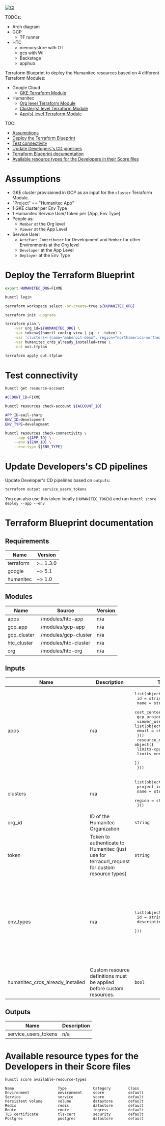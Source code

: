 [![CI](https://github.com/mathieu-benoit/humanitec-ref-arch/actions/workflows/ci.yaml/badge.svg)](https://github.com/mathieu-benoit/humanitec-ref-arch/actions/workflows/ci.yaml)

TODOs:
- Arch diagram
- GCP
  - TF runner
- HTC
  - memorystore with OT
  - gcs with WI
  - Backstage
  - apphub

Terraform Blueprint to deploy the Humanitec resources based on 4 different Terraform Modules:
- Google Cloud
  - [GKE Terraform Module](../modules/gcp-cluster/README.md)
- Humanitec
  - [Org level Terraform Module](../modules/htc-org/README.md)
  - [Cluster(s) level Terraform Module](../modules/htc-cluster/README.md)
  - [App(s) level Terraform Module](../modules/htc-app/README.md)

TOC:
- [Assumptions](#assumptions)
- [Deploy the Terraform Blueprint](#deploy-the-terraform-blueprint)
- [Test connectivity](#test-connectivity)
- [Update Developers's CD pipelines](#update-developerss-cd-pipelines)
- [Terraform Blueprint documentation](#terraform-blueprint-documentation)
- [Available resource types for the Developers in their Score files](#available-resource-types-for-the-developers-in-their-score-files)

# Assumptions

- GKE cluster provisioned in GCP as an input for the `cluster` Terraform Module.
- "Project" == "Humanitec App"
- 1 GKE cluster per Env Type
- 1 Humanitec Service User/Token per {App, Env Type}
- People as:
  - `Member` at the Org level
  - `Viewer` at the App Level
- Service User:
  - `Artefact Contributor` for Development and `Member` for other Environments at the Org level
  - `Developer` at the App Level
  - `Deployer` at the Env Type

# Deploy the Terraform Blueprint

```bash
export HUMANITEC_ORG=FIXME

humctl login

terraform workspace select -or-create=true ${HUMANITEC_ORG}

terraform init -upgrade

terraform plan \
    -var org_id=${HUMANITEC_ORG} \
    -var token=$(humctl config view | jq -r .token) \
    -var 'clusters=[{name="mabenoit-demo", region="northamerica-northeast1", project_id="mabenoit-demo-458522"}]' \
    -var humanitec_crds_already_installed=true \
    -out out.tfplan

terraform apply out.tfplan
```

# Test connectivity

```bash
humctl get resource-account

ACCOUNT_ID=FIXME

humctl resources check-account ${ACCOUNT_ID}

APP_ID=sail-sharp
ENV_ID=development
ENV_TYPE=development

humctl resources check-connectivity \
    --app ${APP_ID} \
    --env ${ENV_ID} \
    --env-type ${ENV_TYPE}
```

# Update Developers's CD pipelines

Update Developer's CD pipelines based on `outputs`:
```bash
terraform output service_users_tokens
```

You can also use this token locally (`HUMANITEC_TOKEN`) and run `humctl score deploy --app --env`

# Terraform Blueprint documentation

<!-- BEGIN_TF_DOCS -->
## Requirements

| Name | Version |
|------|---------|
| terraform | >= 1.3.0 |
| google | ~> 5.1 |
| humanitec | ~> 1.0 |

## Modules

| Name | Source | Version |
|------|--------|---------|
| apps | ./modules/htc-app | n/a |
| gcp\_app | ./modules/gcp-app | n/a |
| gcp\_cluster | ./modules/gcp-cluster | n/a |
| htc\_cluster | ./modules/htc-cluster | n/a |
| org | ./modules/htc-org | n/a |

## Inputs

| Name | Description | Type | Default | Required |
|------|-------------|------|---------|:--------:|
| apps | n/a | <pre>list(object({<br/>    id             = string<br/>    name           = string<br/>    cost_center    = string<br/>    gcp_project_id = string<br/>    viewer_users = list(object({<br/>      email = string<br/>    }))<br/>    resource_quota = object({<br/>      limits-cpu    = string<br/>      limits-memory = string<br/>    })<br/>  }))</pre> | n/a | yes |
| clusters | n/a | <pre>list(object({<br/>    project_id = string<br/>    name       = string<br/>    region     = string<br/>  }))</pre> | n/a | yes |
| org\_id | ID of the Humanitec Organization | `string` | n/a | yes |
| token | Token to authenticate to Humanitec (just use for terracurl\_request for custom resource types) | `string` | n/a | yes |
| env\_types | n/a | <pre>list(object({<br/>    id          = string<br/>    description = string<br/>  }))</pre> | <pre>[<br/>  {<br/>    "description": "Development",<br/>    "id": "development"<br/>  },<br/>  {<br/>    "description": "Staging",<br/>    "id": "staging"<br/>  },<br/>  {<br/>    "description": "Production",<br/>    "id": "production"<br/>  }<br/>]</pre> | no |
| humanitec\_crds\_already\_installed | Custom resource definitions must be applied before custom resources. | `bool` | `false` | no |

## Outputs

| Name | Description |
|------|-------------|
| service\_users\_tokens | n/a |
<!-- END_TF_DOCS -->

# Available resource types for the Developers in their Score files

```bash
humctl score available-resource-types
```

```none
Name                    Type            Category        Class
Environment             environment     score           default
Service                 service         score           default
Persistent Volume       volume          datastore       default
Redis                   redis           datastore       default
Route                   route           ingress         default
TLS certificate         tls-cert        security        default
Postgres                postgres        datastore       default
```